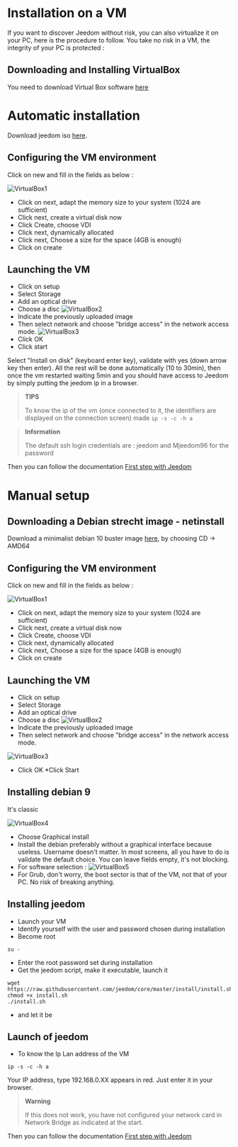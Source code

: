 # Installation on a VM

If you want to discover Jeedom without risk, you can also virtualize it on your PC, here is the procedure to follow. You take no risk in a VM, the integrity of your PC is protected :

## Downloading and Installing VirtualBox

You need to download Virtual Box software [here](https://download.virtualbox.org/virtualbox/6.1.6/VirtualBox-6.1.6-137129-Win.exe)

# Automatic installation

Download jeedom iso [here](https://images.jeedom.com/x86-64/).

## Configuring the VM environment

Click on new and fill in the fields as below :

![VirtualBox1](images/VirtualBox1.PNG)

-   Click on next, adapt the memory size to your system (1024 are sufficient)
-   Click next, create a virtual disk now
-   Click Create, choose VDI
-   Click next, dynamically allocated
-   Click next, Choose a size for the space (4GB is enough)
-   Click on create

## Launching the VM

-   Click on setup
-   Select Storage
-   Add an optical drive
-   Choose a disc
![VirtualBox2](images/VirtualBox2.PNG)
-   Indicate the previously uploaded image
-   Then select network and choose "bridge access" in the network access mode.
![VirtualBox3](images/VirtualBox3.PNG)
-   Click OK
-   Click start

Select "Install on disk" (keyboard enter key), validate with yes (down arrow key then enter). All the rest will be done automatically (10 to 30min), then once the vm restarted waiting 5min and you should have access to Jeedom by simply putting the jeedom ip in a browser.

>**TIPS**
>
>To know the ip of the vm (once connected to it, the identifiers are displayed on the connection screen) made ``ip -s -c -h a``

> **Information**
>
> The default ssh login credentials are : jeedom and Mjeedom96 for the password 

Then you can follow the documentation [First step with Jeedom](https://doc.jeedom.com/en_US/premiers-pas/index)

# Manual setup

## Downloading a Debian strecht image - netinstall

Download a minimalist debian 10 buster image [here](https://www.debian.org/CD/http-ftp/), by choosing CD -> AMD64

## Configuring the VM environment

Click on new and fill in the fields as below :

![VirtualBox1](images/VirtualBox1.PNG)

-   Click on next, adapt the memory size to your system (1024 are sufficient)
-   Click next, create a virtual disk now
-   Click Create, choose VDI
-   Click next, dynamically allocated
-   Click next, Choose a size for the space (4GB is enough)
-   Click on create

## Launching the VM

-   Click on setup
-   Select Storage
-   Add an optical drive
-   Choose a disc
![VirtualBox2](images/VirtualBox2.PNG)
-   Indicate the previously uploaded image
-   Then select network and choose "bridge access" in the network access mode.

![VirtualBox3](images/VirtualBox3.PNG)

-   Click OK \*Click Start

## Installing debian 9

It's classic

![VirtualBox4](images/VirtualBox4.PNG)

-   Choose Graphical install
-   Install the debian preferably without a graphical interface because useless. Username doesn't matter. In most screens, all you have to do is validate the default choice. You can leave fields empty, it's not blocking.
-   For software selection :
![VirtualBox5](images/VirtualBox5.PNG)
-   For Grub, don't worry, the boot sector is that of the VM, not that of your PC. No risk of breaking anything.

## Installing jeedom

-   Launch your VM
-   Identify yourself with the user and password chosen during installation
-   Become root

``su -``

-   Enter the root password set during installation
-   Get the jeedom script, make it executable, launch it

````
wget https://raw.githubusercontent.com/jeedom/core/master/install/install.sh
chmod +x install.sh
./install.sh
````

-   and let it be

## Launch of jeedom

-   To know the Ip Lan address of the VM

````
ip -s -c -h a
````

Your IP address, type 192.168.0.XX appears in red. Just enter it in your browser.

> **Warning**
>
> If this does not work, you have not configured your network card in Network Bridge as indicated at the start.

Then you can follow the documentation [First step with Jeedom](https://doc.jeedom.com/en_US/premiers-pas/index)
